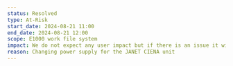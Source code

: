 ```yaml
---
status: Resolved
type: At-Risk
start_date: 2024-08-21 11:00  
end_date: 2024-08-21 12:00  
scope: E1000 work file system  
impact: We do not expect any user impact but if there is an issue it will be a short connectivity outage 
reason: Changing power supply for the JANET CIENA unit
---
```


